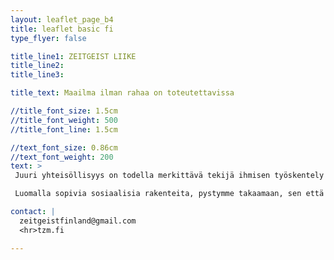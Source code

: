 ```yaml
---
layout: leaflet_page_b4
title: leaflet basic fi
type_flyer: false

title_line1: ZEITGEIST LIIKE
title_line2: 
title_line3: 

title_text: Maailma ilman rahaa on toteutettavissa

//title_font_size: 1.5cm
//title_font_weight: 500
//title_font_line: 1.5cm

//text_font_size: 0.86cm
//text_font_weight: 200
text: >
 Juuri yhteisöllisyys on todella merkittävä tekijä ihmisen työskentely motivaatiossa. Ihmisen ovat valmiita tekemään työtä yhteisön eteen, johon he itse kokevat kuuluvansa. Yhteisöllisyys ei tarvitse välttämättä edes konkreettisia ihmissuhteita. Hyvä esimerkki yhteisöllisyydestä on verkkosivusto Redditin aprillipäivänä toteuttama sosiaalinen koe “Place”, jossa käyttäjät saivat värittää tietyin aikavälein yhden pikselin suuresta kuvasta. Erilaiset yhteisöt taistelivat pitääkseen haluamansa logon tai tunnuksen näkyvissä lopputuloksessa. Ihmiset olivat valmiita, jopa uhraamaan yöunensa kantaakseen kortensa kekoon oman yhteisönsä eduksi. Ja lopputuloksella ei ollut minkäänlaista muuta arvoa, kuin sosiaalista. Ihmiset työnteollaan pystyivät takaamaan vain sen, että heidän yhteisönsä tuli nähdyksi.  

 Luomalla sopivia sosiaalisia rakenteita, pystymme takaamaan, sen että ihmiset todella mielellään tekevät työtä, jolla he pitävät yhteiskunnan pystyssä. Kestävissä olosuhteissa ihmiset kokevat, että heidän työllään on paljon merkitystä, ja että he kantavat kortensa kekoon oman yhteisönsä hyvinvoinnin eteen. Tällöin he tekevät sitä mielellään, vaikka heille ei siitä palkkaa maksettaisiin. Tietenkin tällaisten rakenteiden luomisessa auttaa valtavasti se, ettei työtä välttämättä tarvitse tehdä 40 tuntia viikossa, vaan ennemminkin 40 tuntia kuukaudessa tai jopa aikanaan 40 tuntia vuodessa.<hr />

contact: |
  zeitgeistfinland@gmail.com
  <hr>tzm.fi

---
```


